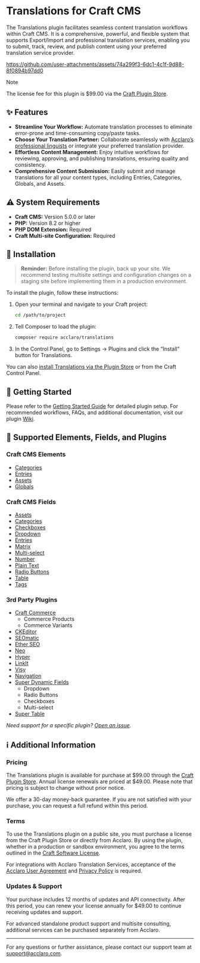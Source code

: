# Translations for Craft CMS

The Translations plugin facilitates seamless content translation workflows within Craft CMS. It is a comprehensive, powerful, and flexible system that supports Export/Import and professional translation services, enabling you to submit, track, review, and publish content using your preferred translation service provider.

https://github.com/user-attachments/assets/74a299f3-6dc1-4c1f-9d88-8f0894b97dd0

> [!NOTE]
> The license fee for this plugin is $99.00 via the [Craft Plugin Store](https://plugins.craftcms.com/translations?craft5).

## ✨ Features
- **Streamline Your Workflow:** Automate translation processes to eliminate error-prone and time-consuming copy/paste tasks.
- **Choose Your Translation Partner:** Collaborate seamlessly with [Acclaro’s professional linguists](https://www.acclaro.com/services/?utm_campaign=Craft%20Plugin%20Store&utm_source=Craft%20Plugin%20Store%20Listing%20-%20Human%20Translation%20Services&utm_medium=Listing) or integrate your preferred translation provider.
- **Effortless Content Management:** Enjoy intuitive workflows for reviewing, approving, and publishing translations, ensuring quality and consistency.
- **Comprehensive Content Submission:** Easily submit and manage translations for all your content types, including Entries, Categories, Globals, and Assets.

## ⚠️ System Requirements
- **Craft CMS:** Version 5.0.0 or later
- **PHP:** Version 8.2 or higher
- **PHP DOM Extension:** Required
- **Craft Multi-site Configuration:** Required

## 🔌 Installation

> **Reminder:** Before installing the plugin, back up your site. We recommend testing multisite settings and configuration changes on a staging site before implementing them in a production environment.

To install the plugin, follow these instructions:

1. Open your terminal and navigate to your Craft project:

   ```bash
   cd /path/to/project
   ```

2. Tell Composer to load the plugin:

   ```bash
   composer require acclaro/translations
   ```

3. In the Control Panel, go to Settings → Plugins and click the “Install” button for Translations.

You can also [install Translations via the Plugin Store](https://plugins.craftcms.com/translations) or from the Craft Control Panel.

## 🚀 Getting Started

Please refer to the [Getting Started Guide](https://github.com/AcclaroInc/craft-translations/wiki/Getting-Started) for detailed plugin setup. For recommended workflows, FAQs, and additional documentation, visit our plugin [Wiki](https://github.com/AcclaroInc/craft-translations/wiki).

## 🧩 Supported Elements, Fields, and Plugins

### Craft CMS Elements
- [Categories](https://craftcms.com/docs/5.x/reference/element-types/categories.html)
- [Entries](https://craftcms.com/docs/5.x/reference/element-types/entries.html)
- [Assets](https://craftcms.com/docs/5.x/reference/element-types/assets.html)
- [Globals](https://craftcms.com/docs/5.x/reference/element-types/globals.html)

### Craft CMS Fields
- [Assets](https://craftcms.com/docs/5.x/reference/field-types/assets.html)
- [Categories](https://craftcms.com/docs/5.x/reference/field-types/categories.html)
- [Checkboxes](https://craftcms.com/docs/5.x/reference/field-types/checkboxes.html)
- [Dropdown](https://craftcms.com/docs/5.x/reference/field-types/dropdown.html)
- [Entries](https://craftcms.com/docs/5.x/reference/field-types/entries.html)
- [Matrix](https://craftcms.com/docs/5.x/reference/field-types/matrix.html)
- [Multi-select](https://craftcms.com/docs/5.x/reference/field-types/multi-select.html)
- [Number](https://craftcms.com/docs/5.x/reference/field-types/number.html)
- [Plain Text](https://craftcms.com/docs/5.x/reference/field-types/plain-text.html)
- [Radio Buttons](https://craftcms.com/docs/5.x/reference/field-types/radio-buttons.html)
- [Table](https://craftcms.com/docs/5.x/reference/field-types/table.html)
- [Tags](https://craftcms.com/docs/5.x/reference/element-types/tags.html)

### 3rd Party Plugins
- [Craft Commerce](https://plugins.craftcms.com/commerce?craft5)
  - Commerce Products
  - Commerce Variants
- [CKEditor](https://plugins.craftcms.com/ckeditor?craft5)
- [SEOmatic](https://plugins.craftcms.com/seomatic?craft5)
- [Ether SEO](https://plugins.craftcms.com/seo?craft5)
- [Neo](https://plugins.craftcms.com/neo?craft5)
- [Hyper](https://plugins.craftcms.com/hyper?craft5)
- [LinkIt](https://plugins.craftcms.com/linkit?craft5)
- [Visy](https://plugins.craftcms.com/vizy?craft5)
- [Navigation](https://plugins.craftcms.com/navigation?craft5)
- [Super Dynamic Fields](https://plugins.craftcms.com/super-dynamic-fields?craft5)
  - Dropdown
  - Radio Buttons
  - Checkboxes
  - Multi-select
- [Super Table](https://plugins.craftcms.com/super-table?craft5)

*Need support for a specific plugin? [Open an issue](https://github.com/AcclaroInc/craft-translations/issues/new).*

## ℹ️ Additional Information

### Pricing
The Translations plugin is available for purchase at $99.00 through the [Craft Plugin Store](https://plugins.craftcms.com/translations?craft5). Annual license renewals are priced at $49.00. Please note that pricing is subject to change without prior notice.

We offer a 30-day money-back guarantee. If you are not satisfied with your purchase, you can request a full refund within this period.

### Terms
To use the Translations plugin on a public site, you must purchase a license from the Craft Plugin Store or directly from Acclaro. By using the plugin, whether in a production or sandbox environment, you agree to the terms outlined in the [Craft Software License](https://craftcms.github.io/license/).

For integrations with Acclaro Translation Services, acceptance of the [Acclaro User Agreement](https://my.acclaro.com/pages/useragreement) and [Privacy Policy](https://www.acclaro.com/privacy-policy/) is required.

### Updates & Support
Your purchase includes 12 months of updates and API connectivity. After this period, you can renew your license annually for $49.00 to continue receiving updates and support.

For advanced standalone product support and multisite consulting, additional services can be purchased separately from Acclaro.

---

For any questions or further assistance, please contact our support team at support@acclaro.com.